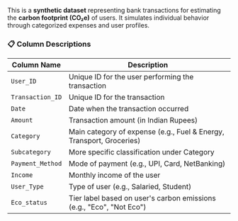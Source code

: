 This is a **synthetic dataset** representing bank transactions for estimating the **carbon footprint (CO₂e)** of users. It simulates individual behavior through categorized expenses and user profiles.


### 📋 Column Descriptions

| Column Name      | Description                                                                     |
| ---------------- | ------------------------------------------------------------------------------- |
| `User_ID`        | Unique ID for the user performing the transaction                               |
| `Transaction_ID` | Unique ID for the transaction                                                   |
| `Date`           | Date when the transaction occurred                                              |
| `Amount`         | Transaction amount (in Indian Rupees)                                           |
| `Category`       | Main category of expense (e.g., Fuel & Energy, Transport, Groceries)            |
| `Subcategory`    | More specific classification under Category                                     |
| `Payment_Method` | Mode of payment (e.g., UPI, Card, NetBanking)                                   |
| `Income`         | Monthly income of the user                                                      |
| `User_Type`      | Type of user (e.g., Salaried, Student)                                          |
| `Eco_status`     | Tier label based on user's carbon emissions (e.g., "Eco", "Not Eco")            |



